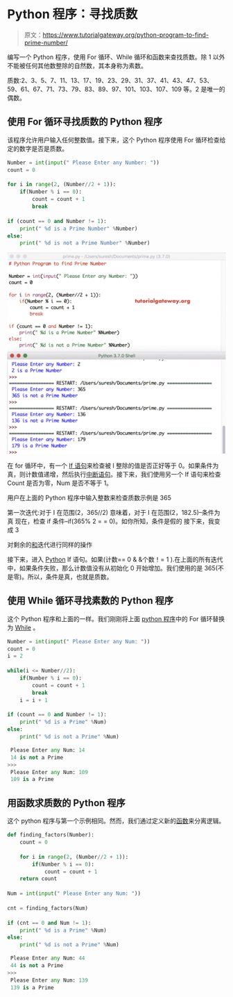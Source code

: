 # Python 程序：寻找质数

> 原文：<https://www.tutorialgateway.org/python-program-to-find-prime-number/>

编写一个 Python 程序，使用 For 循环、While 循环和函数来查找质数。除 1 以外不能被任何其他数整除的自然数，其本身称为素数。

质数:2、3、5、7、11、13、17、19、23、29、31、37、41、43、47、53、59、61、67、71、73、79、83、89、97、101、103、107、109 等。2 是唯一的偶数。

## 使用 For 循环寻找质数的 Python 程序

该程序允许用户输入任何整数值。接下来，这个 Python 程序使用 For 循环检查给定的数字是否是质数。

```py
Number = int(input(" Please Enter any Number: "))
count = 0

for i in range(2, (Number//2 + 1)):
    if(Number % i == 0):
        count = count + 1
        break

if (count == 0 and Number != 1):
    print(" %d is a Prime Number" %Number)
else:
    print(" %d is not a Prime Number" %Number)
```

![Python Program to find Prime Number 1](img/4595703090eb0d22996a0ab1f11082f8.png)

在 for 循环中，有一个 [If 语句](https://www.tutorialgateway.org/python-if-statement/)来检查被 I 整除的值是否正好等于 0。如果条件为真，则计数值递增，然后执行[中断语句](https://www.tutorialgateway.org/python-break/)。接下来，我们使用另一个 If 语句来检查 Count 是否为零，Num 是否不等于 1。

用户在上面的 Python 程序中输入整数来检查质数示例是 365

第一次迭代:对于 I 在范围(2，365//2)
意味着，对于 I 在范围(2，182.5)–条件为真
现在，检查 if 条件–if(365% 2 = = 0)。如你所知，条件是假的
接下来，我变成 3

对剩余的[和](https://www.tutorialgateway.org/python-for-loop/)迭代进行同样的操作

接下来，进入 [Python](https://www.tutorialgateway.org/python-tutorial/) If 语句。如果(计数== 0 & &个数！= 1 ).在上面的所有迭代中，如果条件失败，那么计数值没有从初始化 0 开始增加。我们使用的是 365(不是零)。所以，条件是真，也就是质数。

## 使用 While 循环寻找素数的 Python 程序

这个 Python 程序和上面的一样。我们刚刚将上面 [python 程序](https://www.tutorialgateway.org/python-programming-examples/)中的 For 循环替换为 [While](https://www.tutorialgateway.org/python-while-loop/) 。

```py
Number = int(input(" Please Enter any Num: "))
count = 0
i = 2

while(i <= Number//2):
    if(Number % i == 0):
        count = count + 1
        break
    i = i + 1

if (count == 0 and Number != 1):
    print(" %d is a Prime" %Num)
else:
    print(" %d is not a Prime" %Num)
```

```py
 Please Enter any Num: 14
 14 is not a Prime
>>> 
 Please Enter any Num: 109
 109 is a Prime
```

## 用函数求质数的 Python 程序

这个 python 程序与第一个示例相同。然而，我们通过定义新的[函数](https://www.tutorialgateway.org/functions-in-python/)来分离逻辑。

```py
def finding_factors(Number):
    count = 0

    for i in range(2, (Number//2 + 1)):
        if(Number % i == 0):
            count = count + 1
    return count

Num = int(input(" Please Enter any Num: "))

cnt = finding_factors(Num)

if (cnt == 0 and Num != 1):
    print(" %d is a Prime" %Num)
else:
    print(" %d is not a Prime" %Num)
```

```py
 Please Enter any Num: 44
 44 is not a Prime
>>> 
 Please Enter any Num: 139
 139 is a Prime
```